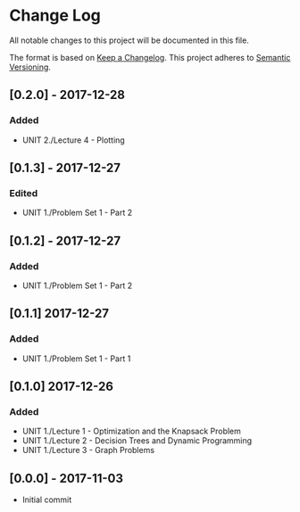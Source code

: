 # Change Log
All notable changes to this project will be documented in this file.

The format is based on [Keep a Changelog](http://keepachangelog.com/).
This project adheres to [Semantic Versioning](http://semver.org/).

## [0.2.0] - 2017-12-28
### Added
- UNIT 2./Lecture 4 - Plotting

## [0.1.3] - 2017-12-27
### Edited
- UNIT 1./Problem Set 1 - Part 2

## [0.1.2] - 2017-12-27
### Added
- UNIT 1./Problem Set 1 - Part 2

## [0.1.1] 2017-12-27
### Added
- UNIT 1./Problem Set 1 - Part 1

## [0.1.0] 2017-12-26
### Added
- UNIT 1./Lecture 1 - Optimization and the Knapsack Problem
- UNIT 1./Lecture 2 - Decision Trees and Dynamic Programming
- UNIT 1./Lecture 3 - Graph Problems

## [0.0.0] - 2017-11-03
- Initial commit
